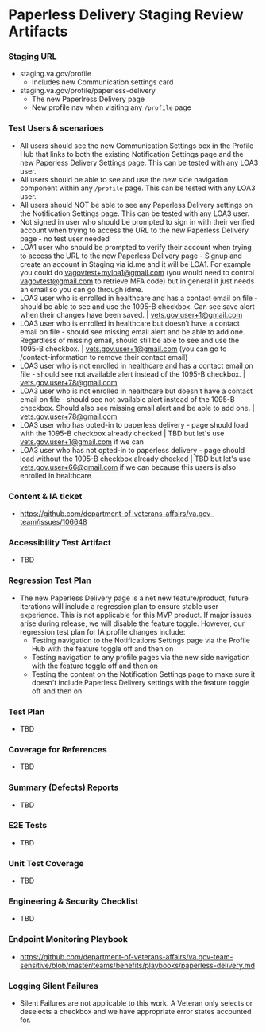 # Paperless Delivery Staging Review Artifacts  

### Staging URL
- staging.va.gov/profile
  - Includes new Communication settings card 
- staging.va.gov/profile/paperless-delivery
  - The new Paperlress Delivery page
  - New profile nav when visiting any `/profile` page

### Test Users & scenarioes
- All users should see the new Communication Settings box in the Profile Hub that links to both the existing Notification Settings page and the new Paperless Delivery Settings page. This can be tested with any LOA3 user.
- All users should be able to see and use the new side navigation component within any `/profile` page. This can be tested with any LOA3 user.
- All users should NOT be able to see any Paperless Delivery settings on the Notification Settings page. This can be tested with any LOA3 user.
- Not signed in user who should be prompted to sign in with their verified account when trying to access the URL to the new Paperless Delivery page - no test user needed
- LOA1 user who should be prompted to verify their account when trying to access the URL to the new Paperless Delivery page - Signup and create an account in Staging via id.me and it will be LOA1. For example you could do vagovtest+myloa1@gmail.com (you would need to control vagovtest@gmail.com to retrieve MFA code) but in general it just needs an email so you can go through idme.
- LOA3 user who is enrolled in healthcare and has a contact email on file - should be able to see and use the 1095-B checkbox. Can see save alert when their changes have been saved. | vets.gov.user+1@gmail.com
- LOA3 user who is enrolled in healthcare but doesn’t have a contact email on file - should see missing email alert and be able to add one. Regardless of missing email, should still be able to see and use the 1095-B checkbox. | vets.gov.user+1@gmail.com	(you can go to /contact-information to remove their contact email)
- LOA3 user who is not enrolled in healthcare and has a contact email on file - should see not available alert instead of the 1095-B checkbox. | vets.gov.user+78@gmail.com
- LOA3 user who is not enrolled in healthcare but doesn't have a contact email on file - should see not available alert instead of the 1095-B checkbox. Should also see missing email alert and be able to add one. | vets.gov.user+78@gmail.com
- LOA3 user who has opted-in to paperless delivery - page should load with the 1095-B checkbox already checked | TBD but let's use vets.gov.user+1@gmail.com if we can
- LOA3 user who has not opted-in to paperless delivery - page should load without the 1095-B checkbox already checked | TBD but let's use vets.gov.user+66@gmail.com	if we can because this users is also enrolled in healthcare

### Content & IA ticket
- https://github.com/department-of-veterans-affairs/va.gov-team/issues/106648
  
### Accessibility Test Artifact
- TBD

### Regression Test Plan
- The new Paperless Delivery page is a net new feature/product, future iterations will include a regression plan to ensure stable user experience. This is not applicable for this MVP product. If major issues arise during release, we will disable the feature toggle. However, our regression test plan for IA profile changes include:
   - Testing navigation to the Notifications Settings page via the Profile Hub with the feature toggle off and then on
   - Testing navigation to any profile pages via the new side navigation with the feature toggle off and then on
   - Testing the content on the Notification Settings page to make sure it doesn't include Paperless Delivery settings with the feature toggle off and then on

### Test Plan
- TBD

### Coverage for References
- TBD

### Summary (Defects) Reports
- TBD

### E2E Tests
- TBD

### Unit Test Coverage
- TBD

### Engineering & Security Checklist
- TBD
  
### Endpoint Monitoring Playbook
- https://github.com/department-of-veterans-affairs/va.gov-team-sensitive/blob/master/teams/benefits/playbooks/paperless-delivery.md

### Logging Silent Failures
- Silent Failures are not applicable to this work. A Veteran only selects or deselects a checkbox and we have appropriate error states accounted for.
